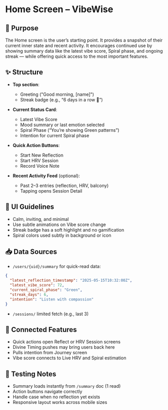 # Home Screen – VibeWise

## 🧭 Purpose

The Home screen is the user’s starting point. It provides a snapshot of their current inner state and recent activity. It encourages continued use by showing summary data like the latest vibe score, Spiral phase, and ongoing streak — while offering quick access to the most important features.

## ✨ Structure

* **Top section**:

  * Greeting ("Good morning, \[name]")
  * Streak badge (e.g., “6 days in a row 🌿”)

* **Current Status Card**:

  * Latest Vibe Score
  * Mood summary or last emotion selected
  * Spiral Phase (“You’re showing Green patterns”)
  * Intention for current Spiral phase

* **Quick Action Buttons**:

  * Start New Reflection
  * Start HRV Session
  * Record Voice Note

* **Recent Activity Feed** (optional):

  * Past 2–3 entries (reflection, HRV, balcony)
  * Tapping opens Session Detail

## 🎨 UI Guidelines

* Calm, inviting, and minimal
* Use subtle animations on Vibe score change
* Streak badge has a soft highlight and no gamification
* Spiral colors used subtly in background or icon

## 📥 Data Sources

* `/users/{uid}/summary` for quick-read data:

```json
{
  "latest_reflection_timestamp": "2025-05-15T10:32:00Z",
  "latest_vibe_score": 72,
  "current_spiral_phase": "Green",
  "streak_days": 6,
  "intention": "Listen with compassion"
}
```

* `/sessions/` limited fetch (e.g., last 3)

## 🔁 Connected Features

* Quick actions open Reflect or HRV Session screens
* Divine Timing pushes may bring users back here
* Pulls intention from Journey screen
* Vibe score connects to Live HRV and Spiral estimation

## 🧪 Testing Notes

* Summary loads instantly from `/summary` doc (1 read)
* Action buttons navigate correctly
* Handle case when no reflection yet exists
* Responsive layout works across mobile sizes
